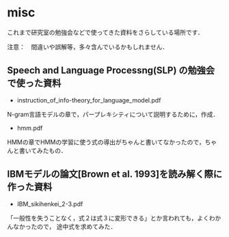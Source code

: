 # misc

これまで研究室の勉強会などで使ってきた資料をさらしている場所です．

注意：　間違いや誤解等，多々含んでいるかもしれません．

## Speech and Language Processng(SLP) の勉強会で使った資料
- instruction_of_info-theory_for_language_model.pdf

N-gram言語モデルの章で，パープレキシティについて説明するために，作成．

- hmm.pdf

HMMの章でHMMの学習に使う式の導出がちゃんと書いてなかったので，ちゃんと書いてみたもの．

## IBMモデルの論文[Brown et al. 1993]を読み解く際に作った資料
- IBM_sikihenkei_2-3.pdf

「一般性を失うことなく，式２は式３に変形できる」とか言われても，よくわかんなかったので，
途中式を求めてみた．

